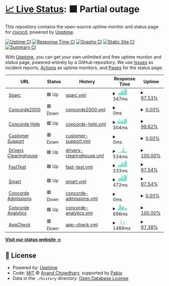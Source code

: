 # [📈 Live Status](https://civcicd.github.io/uptime-monitor-commercial): <!--live status--> **🟧 Partial outage**

This repository contains the open-source uptime monitor and status page for [civcicd](https://civcicd.github.io/uptime-monitor-commercial), powered by [Upptime](https://github.com/upptime/upptime).

[![Uptime CI](https://github.com/civcicd/uptime-monitor-commercial/workflows/Uptime%20CI/badge.svg)](https://github.com/civcicd/uptime-monitor-commercial/actions?query=workflow%3A%22Uptime+CI%22)
[![Response Time CI](https://github.com/civcicd/uptime-monitor-commercial/workflows/Response%20Time%20CI/badge.svg)](https://github.com/civcicd/uptime-monitor-commercial/actions?query=workflow%3A%22Response+Time+CI%22)
[![Graphs CI](https://github.com/civcicd/uptime-monitor-commercial/workflows/Graphs%20CI/badge.svg)](https://github.com/civcicd/uptime-monitor-commercial/actions?query=workflow%3A%22Graphs+CI%22)
[![Static Site CI](https://github.com/civcicd/uptime-monitor-commercial/workflows/Static%20Site%20CI/badge.svg)](https://github.com/civcicd/uptime-monitor-commercial/actions?query=workflow%3A%22Static+Site+CI%22)
[![Summary CI](https://github.com/civcicd/uptime-monitor-commercial/workflows/Summary%20CI/badge.svg)](https://github.com/civcicd/uptime-monitor-commercial/actions?query=workflow%3A%22Summary+CI%22)

With [Upptime](https://upptime.js.org), you can get your own unlimited and free uptime monitor and status page, powered entirely by a GitHub repository. We use [Issues](https://github.com/civcicd/uptime-monitor-commercial/issues) as incident reports, [Actions](https://github.com/civcicd/uptime-monitor-commercial/actions) as uptime monitors, and [Pages](https://civcicd.github.io/uptime-monitor-commercial) for the status page.

<!--start: status pages-->
<!-- This summary is generated by Upptime (https://github.com/upptime/upptime) -->
<!-- Do not edit this manually, your changes will be overwritten -->
<!-- prettier-ignore -->
| URL | Status | History | Response Time | Uptime |
| --- | ------ | ------- | ------------- | ------ |
| <img alt="" src="https://icons.duckduckgo.com/ip3/sparc.concorde2000.com.ico" height="13"> [Sparc](https://sparc.concorde2000.com) | 🟩 Up | [sparc.yml](https://github.com/civcicd/uptime-monitor-commercial/commits/HEAD/history/sparc.yml) | <details><summary><img alt="Response time graph" src="./graphs/sparc/response-time-week.png" height="20"> 347ms</summary><br><a href="https://uptime.concorde2000.com/history/sparc"><img alt="Response time 331" src="https://img.shields.io/endpoint?url=https%3A%2F%2Fraw.githubusercontent.com%2Fcivcicd%2Fuptime-monitor-commercial%2FHEAD%2Fapi%2Fsparc%2Fresponse-time.json"></a><br><a href="https://uptime.concorde2000.com/history/sparc"><img alt="24-hour response time 488" src="https://img.shields.io/endpoint?url=https%3A%2F%2Fraw.githubusercontent.com%2Fcivcicd%2Fuptime-monitor-commercial%2FHEAD%2Fapi%2Fsparc%2Fresponse-time-day.json"></a><br><a href="https://uptime.concorde2000.com/history/sparc"><img alt="7-day response time 347" src="https://img.shields.io/endpoint?url=https%3A%2F%2Fraw.githubusercontent.com%2Fcivcicd%2Fuptime-monitor-commercial%2FHEAD%2Fapi%2Fsparc%2Fresponse-time-week.json"></a><br><a href="https://uptime.concorde2000.com/history/sparc"><img alt="30-day response time 331" src="https://img.shields.io/endpoint?url=https%3A%2F%2Fraw.githubusercontent.com%2Fcivcicd%2Fuptime-monitor-commercial%2FHEAD%2Fapi%2Fsparc%2Fresponse-time-month.json"></a><br><a href="https://uptime.concorde2000.com/history/sparc"><img alt="1-year response time 331" src="https://img.shields.io/endpoint?url=https%3A%2F%2Fraw.githubusercontent.com%2Fcivcicd%2Fuptime-monitor-commercial%2FHEAD%2Fapi%2Fsparc%2Fresponse-time-year.json"></a></details> | <details><summary><a href="https://uptime.concorde2000.com/history/sparc">97.53%</a></summary><a href="https://uptime.concorde2000.com/history/sparc"><img alt="All-time uptime 98.79%" src="https://img.shields.io/endpoint?url=https%3A%2F%2Fraw.githubusercontent.com%2Fcivcicd%2Fuptime-monitor-commercial%2FHEAD%2Fapi%2Fsparc%2Fuptime.json"></a><br><a href="https://uptime.concorde2000.com/history/sparc"><img alt="24-hour uptime 82.72%" src="https://img.shields.io/endpoint?url=https%3A%2F%2Fraw.githubusercontent.com%2Fcivcicd%2Fuptime-monitor-commercial%2FHEAD%2Fapi%2Fsparc%2Fuptime-day.json"></a><br><a href="https://uptime.concorde2000.com/history/sparc"><img alt="7-day uptime 97.53%" src="https://img.shields.io/endpoint?url=https%3A%2F%2Fraw.githubusercontent.com%2Fcivcicd%2Fuptime-monitor-commercial%2FHEAD%2Fapi%2Fsparc%2Fuptime-week.json"></a><br><a href="https://uptime.concorde2000.com/history/sparc"><img alt="30-day uptime 98.78%" src="https://img.shields.io/endpoint?url=https%3A%2F%2Fraw.githubusercontent.com%2Fcivcicd%2Fuptime-monitor-commercial%2FHEAD%2Fapi%2Fsparc%2Fuptime-month.json"></a><br><a href="https://uptime.concorde2000.com/history/sparc"><img alt="1-year uptime 98.79%" src="https://img.shields.io/endpoint?url=https%3A%2F%2Fraw.githubusercontent.com%2Fcivcicd%2Fuptime-monitor-commercial%2FHEAD%2Fapi%2Fsparc%2Fuptime-year.json"></a></details>
| <img alt="" src="https://icons.duckduckgo.com/ip3/concorde2000.com.ico" height="13"> [Concorde2000](https://concorde2000.com) | 🟥 Down | [concorde2000.yml](https://github.com/civcicd/uptime-monitor-commercial/commits/HEAD/history/concorde2000.yml) | <details><summary><img alt="Response time graph" src="./graphs/concorde2000/response-time-week.png" height="20"> 0ms</summary><br><a href="https://uptime.concorde2000.com/history/concorde2000"><img alt="Response time 0" src="https://img.shields.io/endpoint?url=https%3A%2F%2Fraw.githubusercontent.com%2Fcivcicd%2Fuptime-monitor-commercial%2FHEAD%2Fapi%2Fconcorde2000%2Fresponse-time.json"></a><br><a href="https://uptime.concorde2000.com/history/concorde2000"><img alt="24-hour response time 0" src="https://img.shields.io/endpoint?url=https%3A%2F%2Fraw.githubusercontent.com%2Fcivcicd%2Fuptime-monitor-commercial%2FHEAD%2Fapi%2Fconcorde2000%2Fresponse-time-day.json"></a><br><a href="https://uptime.concorde2000.com/history/concorde2000"><img alt="7-day response time 0" src="https://img.shields.io/endpoint?url=https%3A%2F%2Fraw.githubusercontent.com%2Fcivcicd%2Fuptime-monitor-commercial%2FHEAD%2Fapi%2Fconcorde2000%2Fresponse-time-week.json"></a><br><a href="https://uptime.concorde2000.com/history/concorde2000"><img alt="30-day response time 0" src="https://img.shields.io/endpoint?url=https%3A%2F%2Fraw.githubusercontent.com%2Fcivcicd%2Fuptime-monitor-commercial%2FHEAD%2Fapi%2Fconcorde2000%2Fresponse-time-month.json"></a><br><a href="https://uptime.concorde2000.com/history/concorde2000"><img alt="1-year response time 0" src="https://img.shields.io/endpoint?url=https%3A%2F%2Fraw.githubusercontent.com%2Fcivcicd%2Fuptime-monitor-commercial%2FHEAD%2Fapi%2Fconcorde2000%2Fresponse-time-year.json"></a></details> | <details><summary><a href="https://uptime.concorde2000.com/history/concorde2000">0.00%</a></summary><a href="https://uptime.concorde2000.com/history/concorde2000"><img alt="All-time uptime 0.00%" src="https://img.shields.io/endpoint?url=https%3A%2F%2Fraw.githubusercontent.com%2Fcivcicd%2Fuptime-monitor-commercial%2FHEAD%2Fapi%2Fconcorde2000%2Fuptime.json"></a><br><a href="https://uptime.concorde2000.com/history/concorde2000"><img alt="24-hour uptime 0.00%" src="https://img.shields.io/endpoint?url=https%3A%2F%2Fraw.githubusercontent.com%2Fcivcicd%2Fuptime-monitor-commercial%2FHEAD%2Fapi%2Fconcorde2000%2Fuptime-day.json"></a><br><a href="https://uptime.concorde2000.com/history/concorde2000"><img alt="7-day uptime 0.00%" src="https://img.shields.io/endpoint?url=https%3A%2F%2Fraw.githubusercontent.com%2Fcivcicd%2Fuptime-monitor-commercial%2FHEAD%2Fapi%2Fconcorde2000%2Fuptime-week.json"></a><br><a href="https://uptime.concorde2000.com/history/concorde2000"><img alt="30-day uptime 0.00%" src="https://img.shields.io/endpoint?url=https%3A%2F%2Fraw.githubusercontent.com%2Fcivcicd%2Fuptime-monitor-commercial%2FHEAD%2Fapi%2Fconcorde2000%2Fuptime-month.json"></a><br><a href="https://uptime.concorde2000.com/history/concorde2000"><img alt="1-year uptime 0.00%" src="https://img.shields.io/endpoint?url=https%3A%2F%2Fraw.githubusercontent.com%2Fcivcicd%2Fuptime-monitor-commercial%2FHEAD%2Fapi%2Fconcorde2000%2Fuptime-year.json"></a></details>
| <img alt="" src="https://icons.duckduckgo.com/ip3/engage.concorde2000.com.ico" height="13"> [Concorde Help](https://engage.concorde2000.com) | 🟩 Up | [concorde-help.yml](https://github.com/civcicd/uptime-monitor-commercial/commits/HEAD/history/concorde-help.yml) | <details><summary><img alt="Response time graph" src="./graphs/concorde-help/response-time-week.png" height="20"> 304ms</summary><br><a href="https://uptime.concorde2000.com/history/concorde-help"><img alt="Response time 264" src="https://img.shields.io/endpoint?url=https%3A%2F%2Fraw.githubusercontent.com%2Fcivcicd%2Fuptime-monitor-commercial%2FHEAD%2Fapi%2Fconcorde-help%2Fresponse-time.json"></a><br><a href="https://uptime.concorde2000.com/history/concorde-help"><img alt="24-hour response time 461" src="https://img.shields.io/endpoint?url=https%3A%2F%2Fraw.githubusercontent.com%2Fcivcicd%2Fuptime-monitor-commercial%2FHEAD%2Fapi%2Fconcorde-help%2Fresponse-time-day.json"></a><br><a href="https://uptime.concorde2000.com/history/concorde-help"><img alt="7-day response time 304" src="https://img.shields.io/endpoint?url=https%3A%2F%2Fraw.githubusercontent.com%2Fcivcicd%2Fuptime-monitor-commercial%2FHEAD%2Fapi%2Fconcorde-help%2Fresponse-time-week.json"></a><br><a href="https://uptime.concorde2000.com/history/concorde-help"><img alt="30-day response time 264" src="https://img.shields.io/endpoint?url=https%3A%2F%2Fraw.githubusercontent.com%2Fcivcicd%2Fuptime-monitor-commercial%2FHEAD%2Fapi%2Fconcorde-help%2Fresponse-time-month.json"></a><br><a href="https://uptime.concorde2000.com/history/concorde-help"><img alt="1-year response time 264" src="https://img.shields.io/endpoint?url=https%3A%2F%2Fraw.githubusercontent.com%2Fcivcicd%2Fuptime-monitor-commercial%2FHEAD%2Fapi%2Fconcorde-help%2Fresponse-time-year.json"></a></details> | <details><summary><a href="https://uptime.concorde2000.com/history/concorde-help">99.62%</a></summary><a href="https://uptime.concorde2000.com/history/concorde-help"><img alt="All-time uptime 98.85%" src="https://img.shields.io/endpoint?url=https%3A%2F%2Fraw.githubusercontent.com%2Fcivcicd%2Fuptime-monitor-commercial%2FHEAD%2Fapi%2Fconcorde-help%2Fuptime.json"></a><br><a href="https://uptime.concorde2000.com/history/concorde-help"><img alt="24-hour uptime 100.00%" src="https://img.shields.io/endpoint?url=https%3A%2F%2Fraw.githubusercontent.com%2Fcivcicd%2Fuptime-monitor-commercial%2FHEAD%2Fapi%2Fconcorde-help%2Fuptime-day.json"></a><br><a href="https://uptime.concorde2000.com/history/concorde-help"><img alt="7-day uptime 99.62%" src="https://img.shields.io/endpoint?url=https%3A%2F%2Fraw.githubusercontent.com%2Fcivcicd%2Fuptime-monitor-commercial%2FHEAD%2Fapi%2Fconcorde-help%2Fuptime-week.json"></a><br><a href="https://uptime.concorde2000.com/history/concorde-help"><img alt="30-day uptime 98.84%" src="https://img.shields.io/endpoint?url=https%3A%2F%2Fraw.githubusercontent.com%2Fcivcicd%2Fuptime-monitor-commercial%2FHEAD%2Fapi%2Fconcorde-help%2Fuptime-month.json"></a><br><a href="https://uptime.concorde2000.com/history/concorde-help"><img alt="1-year uptime 98.85%" src="https://img.shields.io/endpoint?url=https%3A%2F%2Fraw.githubusercontent.com%2Fcivcicd%2Fuptime-monitor-commercial%2FHEAD%2Fapi%2Fconcorde-help%2Fuptime-year.json"></a></details>
| <img alt="" src="https://icons.duckduckgo.com/ip3/customercare.concorde2000.com.ico" height="13"> [Customer Support](https://customercare.concorde2000.com) | 🟥 Down | [customer-support.yml](https://github.com/civcicd/uptime-monitor-commercial/commits/HEAD/history/customer-support.yml) | <details><summary><img alt="Response time graph" src="./graphs/customer-support/response-time-week.png" height="20"> 0ms</summary><br><a href="https://uptime.concorde2000.com/history/customer-support"><img alt="Response time 130" src="https://img.shields.io/endpoint?url=https%3A%2F%2Fraw.githubusercontent.com%2Fcivcicd%2Fuptime-monitor-commercial%2FHEAD%2Fapi%2Fcustomer-support%2Fresponse-time.json"></a><br><a href="https://uptime.concorde2000.com/history/customer-support"><img alt="24-hour response time 0" src="https://img.shields.io/endpoint?url=https%3A%2F%2Fraw.githubusercontent.com%2Fcivcicd%2Fuptime-monitor-commercial%2FHEAD%2Fapi%2Fcustomer-support%2Fresponse-time-day.json"></a><br><a href="https://uptime.concorde2000.com/history/customer-support"><img alt="7-day response time 0" src="https://img.shields.io/endpoint?url=https%3A%2F%2Fraw.githubusercontent.com%2Fcivcicd%2Fuptime-monitor-commercial%2FHEAD%2Fapi%2Fcustomer-support%2Fresponse-time-week.json"></a><br><a href="https://uptime.concorde2000.com/history/customer-support"><img alt="30-day response time 130" src="https://img.shields.io/endpoint?url=https%3A%2F%2Fraw.githubusercontent.com%2Fcivcicd%2Fuptime-monitor-commercial%2FHEAD%2Fapi%2Fcustomer-support%2Fresponse-time-month.json"></a><br><a href="https://uptime.concorde2000.com/history/customer-support"><img alt="1-year response time 130" src="https://img.shields.io/endpoint?url=https%3A%2F%2Fraw.githubusercontent.com%2Fcivcicd%2Fuptime-monitor-commercial%2FHEAD%2Fapi%2Fcustomer-support%2Fresponse-time-year.json"></a></details> | <details><summary><a href="https://uptime.concorde2000.com/history/customer-support">0.00%</a></summary><a href="https://uptime.concorde2000.com/history/customer-support"><img alt="All-time uptime 0.00%" src="https://img.shields.io/endpoint?url=https%3A%2F%2Fraw.githubusercontent.com%2Fcivcicd%2Fuptime-monitor-commercial%2FHEAD%2Fapi%2Fcustomer-support%2Fuptime.json"></a><br><a href="https://uptime.concorde2000.com/history/customer-support"><img alt="24-hour uptime 0.00%" src="https://img.shields.io/endpoint?url=https%3A%2F%2Fraw.githubusercontent.com%2Fcivcicd%2Fuptime-monitor-commercial%2FHEAD%2Fapi%2Fcustomer-support%2Fuptime-day.json"></a><br><a href="https://uptime.concorde2000.com/history/customer-support"><img alt="7-day uptime 0.00%" src="https://img.shields.io/endpoint?url=https%3A%2F%2Fraw.githubusercontent.com%2Fcivcicd%2Fuptime-monitor-commercial%2FHEAD%2Fapi%2Fcustomer-support%2Fuptime-week.json"></a><br><a href="https://uptime.concorde2000.com/history/customer-support"><img alt="30-day uptime 0.00%" src="https://img.shields.io/endpoint?url=https%3A%2F%2Fraw.githubusercontent.com%2Fcivcicd%2Fuptime-monitor-commercial%2FHEAD%2Fapi%2Fcustomer-support%2Fuptime-month.json"></a><br><a href="https://uptime.concorde2000.com/history/customer-support"><img alt="1-year uptime 0.00%" src="https://img.shields.io/endpoint?url=https%3A%2F%2Fraw.githubusercontent.com%2Fcivcicd%2Fuptime-monitor-commercial%2FHEAD%2Fapi%2Fcustomer-support%2Fuptime-year.json"></a></details>
| <img alt="" src="https://icons.duckduckgo.com/ip3/www.driversclearinghouse.com.ico" height="13"> [Drivers Clearinghouse](https://www.driversclearinghouse.com) | 🟩 Up | [drivers-clearinghouse.yml](https://github.com/civcicd/uptime-monitor-commercial/commits/HEAD/history/drivers-clearinghouse.yml) | <details><summary><img alt="Response time graph" src="./graphs/drivers-clearinghouse/response-time-week.png" height="20"> 534ms</summary><br><a href="https://uptime.concorde2000.com/history/drivers-clearinghouse"><img alt="Response time 344" src="https://img.shields.io/endpoint?url=https%3A%2F%2Fraw.githubusercontent.com%2Fcivcicd%2Fuptime-monitor-commercial%2FHEAD%2Fapi%2Fdrivers-clearinghouse%2Fresponse-time.json"></a><br><a href="https://uptime.concorde2000.com/history/drivers-clearinghouse"><img alt="24-hour response time 349" src="https://img.shields.io/endpoint?url=https%3A%2F%2Fraw.githubusercontent.com%2Fcivcicd%2Fuptime-monitor-commercial%2FHEAD%2Fapi%2Fdrivers-clearinghouse%2Fresponse-time-day.json"></a><br><a href="https://uptime.concorde2000.com/history/drivers-clearinghouse"><img alt="7-day response time 534" src="https://img.shields.io/endpoint?url=https%3A%2F%2Fraw.githubusercontent.com%2Fcivcicd%2Fuptime-monitor-commercial%2FHEAD%2Fapi%2Fdrivers-clearinghouse%2Fresponse-time-week.json"></a><br><a href="https://uptime.concorde2000.com/history/drivers-clearinghouse"><img alt="30-day response time 344" src="https://img.shields.io/endpoint?url=https%3A%2F%2Fraw.githubusercontent.com%2Fcivcicd%2Fuptime-monitor-commercial%2FHEAD%2Fapi%2Fdrivers-clearinghouse%2Fresponse-time-month.json"></a><br><a href="https://uptime.concorde2000.com/history/drivers-clearinghouse"><img alt="1-year response time 344" src="https://img.shields.io/endpoint?url=https%3A%2F%2Fraw.githubusercontent.com%2Fcivcicd%2Fuptime-monitor-commercial%2FHEAD%2Fapi%2Fdrivers-clearinghouse%2Fresponse-time-year.json"></a></details> | <details><summary><a href="https://uptime.concorde2000.com/history/drivers-clearinghouse">100.00%</a></summary><a href="https://uptime.concorde2000.com/history/drivers-clearinghouse"><img alt="All-time uptime 100.00%" src="https://img.shields.io/endpoint?url=https%3A%2F%2Fraw.githubusercontent.com%2Fcivcicd%2Fuptime-monitor-commercial%2FHEAD%2Fapi%2Fdrivers-clearinghouse%2Fuptime.json"></a><br><a href="https://uptime.concorde2000.com/history/drivers-clearinghouse"><img alt="24-hour uptime 100.00%" src="https://img.shields.io/endpoint?url=https%3A%2F%2Fraw.githubusercontent.com%2Fcivcicd%2Fuptime-monitor-commercial%2FHEAD%2Fapi%2Fdrivers-clearinghouse%2Fuptime-day.json"></a><br><a href="https://uptime.concorde2000.com/history/drivers-clearinghouse"><img alt="7-day uptime 100.00%" src="https://img.shields.io/endpoint?url=https%3A%2F%2Fraw.githubusercontent.com%2Fcivcicd%2Fuptime-monitor-commercial%2FHEAD%2Fapi%2Fdrivers-clearinghouse%2Fuptime-week.json"></a><br><a href="https://uptime.concorde2000.com/history/drivers-clearinghouse"><img alt="30-day uptime 100.00%" src="https://img.shields.io/endpoint?url=https%3A%2F%2Fraw.githubusercontent.com%2Fcivcicd%2Fuptime-monitor-commercial%2FHEAD%2Fapi%2Fdrivers-clearinghouse%2Fuptime-month.json"></a><br><a href="https://uptime.concorde2000.com/history/drivers-clearinghouse"><img alt="1-year uptime 100.00%" src="https://img.shields.io/endpoint?url=https%3A%2F%2Fraw.githubusercontent.com%2Fcivcicd%2Fuptime-monitor-commercial%2FHEAD%2Fapi%2Fdrivers-clearinghouse%2Fuptime-year.json"></a></details>
| <img alt="" src="https://icons.duckduckgo.com/ip3/fasttest.concorde2000.com.ico" height="13"> [FastTest](https://fasttest.concorde2000.com/Login.aspx) | 🟩 Up | [fast-test.yml](https://github.com/civcicd/uptime-monitor-commercial/commits/HEAD/history/fast-test.yml) | <details><summary><img alt="Response time graph" src="./graphs/fast-test/response-time-week.png" height="20"> 333ms</summary><br><a href="https://uptime.concorde2000.com/history/fast-test"><img alt="Response time 320" src="https://img.shields.io/endpoint?url=https%3A%2F%2Fraw.githubusercontent.com%2Fcivcicd%2Fuptime-monitor-commercial%2FHEAD%2Fapi%2Ffast-test%2Fresponse-time.json"></a><br><a href="https://uptime.concorde2000.com/history/fast-test"><img alt="24-hour response time 472" src="https://img.shields.io/endpoint?url=https%3A%2F%2Fraw.githubusercontent.com%2Fcivcicd%2Fuptime-monitor-commercial%2FHEAD%2Fapi%2Ffast-test%2Fresponse-time-day.json"></a><br><a href="https://uptime.concorde2000.com/history/fast-test"><img alt="7-day response time 333" src="https://img.shields.io/endpoint?url=https%3A%2F%2Fraw.githubusercontent.com%2Fcivcicd%2Fuptime-monitor-commercial%2FHEAD%2Fapi%2Ffast-test%2Fresponse-time-week.json"></a><br><a href="https://uptime.concorde2000.com/history/fast-test"><img alt="30-day response time 320" src="https://img.shields.io/endpoint?url=https%3A%2F%2Fraw.githubusercontent.com%2Fcivcicd%2Fuptime-monitor-commercial%2FHEAD%2Fapi%2Ffast-test%2Fresponse-time-month.json"></a><br><a href="https://uptime.concorde2000.com/history/fast-test"><img alt="1-year response time 320" src="https://img.shields.io/endpoint?url=https%3A%2F%2Fraw.githubusercontent.com%2Fcivcicd%2Fuptime-monitor-commercial%2FHEAD%2Fapi%2Ffast-test%2Fresponse-time-year.json"></a></details> | <details><summary><a href="https://uptime.concorde2000.com/history/fast-test">97.54%</a></summary><a href="https://uptime.concorde2000.com/history/fast-test"><img alt="All-time uptime 98.79%" src="https://img.shields.io/endpoint?url=https%3A%2F%2Fraw.githubusercontent.com%2Fcivcicd%2Fuptime-monitor-commercial%2FHEAD%2Fapi%2Ffast-test%2Fuptime.json"></a><br><a href="https://uptime.concorde2000.com/history/fast-test"><img alt="24-hour uptime 82.76%" src="https://img.shields.io/endpoint?url=https%3A%2F%2Fraw.githubusercontent.com%2Fcivcicd%2Fuptime-monitor-commercial%2FHEAD%2Fapi%2Ffast-test%2Fuptime-day.json"></a><br><a href="https://uptime.concorde2000.com/history/fast-test"><img alt="7-day uptime 97.54%" src="https://img.shields.io/endpoint?url=https%3A%2F%2Fraw.githubusercontent.com%2Fcivcicd%2Fuptime-monitor-commercial%2FHEAD%2Fapi%2Ffast-test%2Fuptime-week.json"></a><br><a href="https://uptime.concorde2000.com/history/fast-test"><img alt="30-day uptime 98.78%" src="https://img.shields.io/endpoint?url=https%3A%2F%2Fraw.githubusercontent.com%2Fcivcicd%2Fuptime-monitor-commercial%2FHEAD%2Fapi%2Ffast-test%2Fuptime-month.json"></a><br><a href="https://uptime.concorde2000.com/history/fast-test"><img alt="1-year uptime 98.79%" src="https://img.shields.io/endpoint?url=https%3A%2F%2Fraw.githubusercontent.com%2Fcivcicd%2Fuptime-monitor-commercial%2FHEAD%2Fapi%2Ffast-test%2Fuptime-year.json"></a></details>
| <img alt="" src="https://icons.duckduckgo.com/ip3/smart.concorde2000.com.ico" height="13"> [Smart](https://smart.concorde2000.com) | 🟩 Up | [smart.yml](https://github.com/civcicd/uptime-monitor-commercial/commits/HEAD/history/smart.yml) | <details><summary><img alt="Response time graph" src="./graphs/smart/response-time-week.png" height="20"> 472ms</summary><br><a href="https://uptime.concorde2000.com/history/smart"><img alt="Response time 447" src="https://img.shields.io/endpoint?url=https%3A%2F%2Fraw.githubusercontent.com%2Fcivcicd%2Fuptime-monitor-commercial%2FHEAD%2Fapi%2Fsmart%2Fresponse-time.json"></a><br><a href="https://uptime.concorde2000.com/history/smart"><img alt="24-hour response time 693" src="https://img.shields.io/endpoint?url=https%3A%2F%2Fraw.githubusercontent.com%2Fcivcicd%2Fuptime-monitor-commercial%2FHEAD%2Fapi%2Fsmart%2Fresponse-time-day.json"></a><br><a href="https://uptime.concorde2000.com/history/smart"><img alt="7-day response time 472" src="https://img.shields.io/endpoint?url=https%3A%2F%2Fraw.githubusercontent.com%2Fcivcicd%2Fuptime-monitor-commercial%2FHEAD%2Fapi%2Fsmart%2Fresponse-time-week.json"></a><br><a href="https://uptime.concorde2000.com/history/smart"><img alt="30-day response time 447" src="https://img.shields.io/endpoint?url=https%3A%2F%2Fraw.githubusercontent.com%2Fcivcicd%2Fuptime-monitor-commercial%2FHEAD%2Fapi%2Fsmart%2Fresponse-time-month.json"></a><br><a href="https://uptime.concorde2000.com/history/smart"><img alt="1-year response time 447" src="https://img.shields.io/endpoint?url=https%3A%2F%2Fraw.githubusercontent.com%2Fcivcicd%2Fuptime-monitor-commercial%2FHEAD%2Fapi%2Fsmart%2Fresponse-time-year.json"></a></details> | <details><summary><a href="https://uptime.concorde2000.com/history/smart">97.54%</a></summary><a href="https://uptime.concorde2000.com/history/smart"><img alt="All-time uptime 98.79%" src="https://img.shields.io/endpoint?url=https%3A%2F%2Fraw.githubusercontent.com%2Fcivcicd%2Fuptime-monitor-commercial%2FHEAD%2Fapi%2Fsmart%2Fuptime.json"></a><br><a href="https://uptime.concorde2000.com/history/smart"><img alt="24-hour uptime 82.79%" src="https://img.shields.io/endpoint?url=https%3A%2F%2Fraw.githubusercontent.com%2Fcivcicd%2Fuptime-monitor-commercial%2FHEAD%2Fapi%2Fsmart%2Fuptime-day.json"></a><br><a href="https://uptime.concorde2000.com/history/smart"><img alt="7-day uptime 97.54%" src="https://img.shields.io/endpoint?url=https%3A%2F%2Fraw.githubusercontent.com%2Fcivcicd%2Fuptime-monitor-commercial%2FHEAD%2Fapi%2Fsmart%2Fuptime-week.json"></a><br><a href="https://uptime.concorde2000.com/history/smart"><img alt="30-day uptime 98.78%" src="https://img.shields.io/endpoint?url=https%3A%2F%2Fraw.githubusercontent.com%2Fcivcicd%2Fuptime-monitor-commercial%2FHEAD%2Fapi%2Fsmart%2Fuptime-month.json"></a><br><a href="https://uptime.concorde2000.com/history/smart"><img alt="1-year uptime 98.79%" src="https://img.shields.io/endpoint?url=https%3A%2F%2Fraw.githubusercontent.com%2Fcivcicd%2Fuptime-monitor-commercial%2FHEAD%2Fapi%2Fsmart%2Fuptime-year.json"></a></details>
| <img alt="" src="https://icons.duckduckgo.com/ip3/concordeadmissions.com.ico" height="13"> [Concorde Admissions](https://concordeadmissions.com) | 🟥 Down | [concorde-admissions.yml](https://github.com/civcicd/uptime-monitor-commercial/commits/HEAD/history/concorde-admissions.yml) | <details><summary><img alt="Response time graph" src="./graphs/concorde-admissions/response-time-week.png" height="20"> 0ms</summary><br><a href="https://uptime.concorde2000.com/history/concorde-admissions"><img alt="Response time 0" src="https://img.shields.io/endpoint?url=https%3A%2F%2Fraw.githubusercontent.com%2Fcivcicd%2Fuptime-monitor-commercial%2FHEAD%2Fapi%2Fconcorde-admissions%2Fresponse-time.json"></a><br><a href="https://uptime.concorde2000.com/history/concorde-admissions"><img alt="24-hour response time 0" src="https://img.shields.io/endpoint?url=https%3A%2F%2Fraw.githubusercontent.com%2Fcivcicd%2Fuptime-monitor-commercial%2FHEAD%2Fapi%2Fconcorde-admissions%2Fresponse-time-day.json"></a><br><a href="https://uptime.concorde2000.com/history/concorde-admissions"><img alt="7-day response time 0" src="https://img.shields.io/endpoint?url=https%3A%2F%2Fraw.githubusercontent.com%2Fcivcicd%2Fuptime-monitor-commercial%2FHEAD%2Fapi%2Fconcorde-admissions%2Fresponse-time-week.json"></a><br><a href="https://uptime.concorde2000.com/history/concorde-admissions"><img alt="30-day response time 0" src="https://img.shields.io/endpoint?url=https%3A%2F%2Fraw.githubusercontent.com%2Fcivcicd%2Fuptime-monitor-commercial%2FHEAD%2Fapi%2Fconcorde-admissions%2Fresponse-time-month.json"></a><br><a href="https://uptime.concorde2000.com/history/concorde-admissions"><img alt="1-year response time 0" src="https://img.shields.io/endpoint?url=https%3A%2F%2Fraw.githubusercontent.com%2Fcivcicd%2Fuptime-monitor-commercial%2FHEAD%2Fapi%2Fconcorde-admissions%2Fresponse-time-year.json"></a></details> | <details><summary><a href="https://uptime.concorde2000.com/history/concorde-admissions">0.00%</a></summary><a href="https://uptime.concorde2000.com/history/concorde-admissions"><img alt="All-time uptime 0.00%" src="https://img.shields.io/endpoint?url=https%3A%2F%2Fraw.githubusercontent.com%2Fcivcicd%2Fuptime-monitor-commercial%2FHEAD%2Fapi%2Fconcorde-admissions%2Fuptime.json"></a><br><a href="https://uptime.concorde2000.com/history/concorde-admissions"><img alt="24-hour uptime 0.00%" src="https://img.shields.io/endpoint?url=https%3A%2F%2Fraw.githubusercontent.com%2Fcivcicd%2Fuptime-monitor-commercial%2FHEAD%2Fapi%2Fconcorde-admissions%2Fuptime-day.json"></a><br><a href="https://uptime.concorde2000.com/history/concorde-admissions"><img alt="7-day uptime 0.00%" src="https://img.shields.io/endpoint?url=https%3A%2F%2Fraw.githubusercontent.com%2Fcivcicd%2Fuptime-monitor-commercial%2FHEAD%2Fapi%2Fconcorde-admissions%2Fuptime-week.json"></a><br><a href="https://uptime.concorde2000.com/history/concorde-admissions"><img alt="30-day uptime 0.00%" src="https://img.shields.io/endpoint?url=https%3A%2F%2Fraw.githubusercontent.com%2Fcivcicd%2Fuptime-monitor-commercial%2FHEAD%2Fapi%2Fconcorde-admissions%2Fuptime-month.json"></a><br><a href="https://uptime.concorde2000.com/history/concorde-admissions"><img alt="1-year uptime 0.00%" src="https://img.shields.io/endpoint?url=https%3A%2F%2Fraw.githubusercontent.com%2Fcivcicd%2Fuptime-monitor-commercial%2FHEAD%2Fapi%2Fconcorde-admissions%2Fuptime-year.json"></a></details>
| <img alt="" src="https://icons.duckduckgo.com/ip3/concordeanalytics.com.ico" height="13"> [Concorde Analytics](https://concordeanalytics.com) | 🟩 Up | [concorde-analytics.yml](https://github.com/civcicd/uptime-monitor-commercial/commits/HEAD/history/concorde-analytics.yml) | <details><summary><img alt="Response time graph" src="./graphs/concorde-analytics/response-time-week.png" height="20"> 696ms</summary><br><a href="https://uptime.concorde2000.com/history/concorde-analytics"><img alt="Response time 610" src="https://img.shields.io/endpoint?url=https%3A%2F%2Fraw.githubusercontent.com%2Fcivcicd%2Fuptime-monitor-commercial%2FHEAD%2Fapi%2Fconcorde-analytics%2Fresponse-time.json"></a><br><a href="https://uptime.concorde2000.com/history/concorde-analytics"><img alt="24-hour response time 300" src="https://img.shields.io/endpoint?url=https%3A%2F%2Fraw.githubusercontent.com%2Fcivcicd%2Fuptime-monitor-commercial%2FHEAD%2Fapi%2Fconcorde-analytics%2Fresponse-time-day.json"></a><br><a href="https://uptime.concorde2000.com/history/concorde-analytics"><img alt="7-day response time 696" src="https://img.shields.io/endpoint?url=https%3A%2F%2Fraw.githubusercontent.com%2Fcivcicd%2Fuptime-monitor-commercial%2FHEAD%2Fapi%2Fconcorde-analytics%2Fresponse-time-week.json"></a><br><a href="https://uptime.concorde2000.com/history/concorde-analytics"><img alt="30-day response time 610" src="https://img.shields.io/endpoint?url=https%3A%2F%2Fraw.githubusercontent.com%2Fcivcicd%2Fuptime-monitor-commercial%2FHEAD%2Fapi%2Fconcorde-analytics%2Fresponse-time-month.json"></a><br><a href="https://uptime.concorde2000.com/history/concorde-analytics"><img alt="1-year response time 610" src="https://img.shields.io/endpoint?url=https%3A%2F%2Fraw.githubusercontent.com%2Fcivcicd%2Fuptime-monitor-commercial%2FHEAD%2Fapi%2Fconcorde-analytics%2Fresponse-time-year.json"></a></details> | <details><summary><a href="https://uptime.concorde2000.com/history/concorde-analytics">100.00%</a></summary><a href="https://uptime.concorde2000.com/history/concorde-analytics"><img alt="All-time uptime 100.00%" src="https://img.shields.io/endpoint?url=https%3A%2F%2Fraw.githubusercontent.com%2Fcivcicd%2Fuptime-monitor-commercial%2FHEAD%2Fapi%2Fconcorde-analytics%2Fuptime.json"></a><br><a href="https://uptime.concorde2000.com/history/concorde-analytics"><img alt="24-hour uptime 100.00%" src="https://img.shields.io/endpoint?url=https%3A%2F%2Fraw.githubusercontent.com%2Fcivcicd%2Fuptime-monitor-commercial%2FHEAD%2Fapi%2Fconcorde-analytics%2Fuptime-day.json"></a><br><a href="https://uptime.concorde2000.com/history/concorde-analytics"><img alt="7-day uptime 100.00%" src="https://img.shields.io/endpoint?url=https%3A%2F%2Fraw.githubusercontent.com%2Fcivcicd%2Fuptime-monitor-commercial%2FHEAD%2Fapi%2Fconcorde-analytics%2Fuptime-week.json"></a><br><a href="https://uptime.concorde2000.com/history/concorde-analytics"><img alt="30-day uptime 100.00%" src="https://img.shields.io/endpoint?url=https%3A%2F%2Fraw.githubusercontent.com%2Fcivcicd%2Fuptime-monitor-commercial%2FHEAD%2Fapi%2Fconcorde-analytics%2Fuptime-month.json"></a><br><a href="https://uptime.concorde2000.com/history/concorde-analytics"><img alt="1-year uptime 100.00%" src="https://img.shields.io/endpoint?url=https%3A%2F%2Fraw.githubusercontent.com%2Fcivcicd%2Fuptime-monitor-commercial%2FHEAD%2Fapi%2Fconcorde-analytics%2Fuptime-year.json"></a></details>
| <img alt="" src="https://icons.duckduckgo.com/ip3/www09.8f7.com.ico" height="13"> [AppCheck](https://www09.8f7.com) | 🟥 Down | [app-check.yml](https://github.com/civcicd/uptime-monitor-commercial/commits/HEAD/history/app-check.yml) | <details><summary><img alt="Response time graph" src="./graphs/app-check/response-time-week.png" height="20"> 1489ms</summary><br><a href="https://uptime.concorde2000.com/history/app-check"><img alt="Response time 916" src="https://img.shields.io/endpoint?url=https%3A%2F%2Fraw.githubusercontent.com%2Fcivcicd%2Fuptime-monitor-commercial%2FHEAD%2Fapi%2Fapp-check%2Fresponse-time.json"></a><br><a href="https://uptime.concorde2000.com/history/app-check"><img alt="24-hour response time 262" src="https://img.shields.io/endpoint?url=https%3A%2F%2Fraw.githubusercontent.com%2Fcivcicd%2Fuptime-monitor-commercial%2FHEAD%2Fapi%2Fapp-check%2Fresponse-time-day.json"></a><br><a href="https://uptime.concorde2000.com/history/app-check"><img alt="7-day response time 1489" src="https://img.shields.io/endpoint?url=https%3A%2F%2Fraw.githubusercontent.com%2Fcivcicd%2Fuptime-monitor-commercial%2FHEAD%2Fapi%2Fapp-check%2Fresponse-time-week.json"></a><br><a href="https://uptime.concorde2000.com/history/app-check"><img alt="30-day response time 916" src="https://img.shields.io/endpoint?url=https%3A%2F%2Fraw.githubusercontent.com%2Fcivcicd%2Fuptime-monitor-commercial%2FHEAD%2Fapi%2Fapp-check%2Fresponse-time-month.json"></a><br><a href="https://uptime.concorde2000.com/history/app-check"><img alt="1-year response time 916" src="https://img.shields.io/endpoint?url=https%3A%2F%2Fraw.githubusercontent.com%2Fcivcicd%2Fuptime-monitor-commercial%2FHEAD%2Fapi%2Fapp-check%2Fresponse-time-year.json"></a></details> | <details><summary><a href="https://uptime.concorde2000.com/history/app-check">97.38%</a></summary><a href="https://uptime.concorde2000.com/history/app-check"><img alt="All-time uptime 96.99%" src="https://img.shields.io/endpoint?url=https%3A%2F%2Fraw.githubusercontent.com%2Fcivcicd%2Fuptime-monitor-commercial%2FHEAD%2Fapi%2Fapp-check%2Fuptime.json"></a><br><a href="https://uptime.concorde2000.com/history/app-check"><img alt="24-hour uptime 97.58%" src="https://img.shields.io/endpoint?url=https%3A%2F%2Fraw.githubusercontent.com%2Fcivcicd%2Fuptime-monitor-commercial%2FHEAD%2Fapi%2Fapp-check%2Fuptime-day.json"></a><br><a href="https://uptime.concorde2000.com/history/app-check"><img alt="7-day uptime 97.38%" src="https://img.shields.io/endpoint?url=https%3A%2F%2Fraw.githubusercontent.com%2Fcivcicd%2Fuptime-monitor-commercial%2FHEAD%2Fapi%2Fapp-check%2Fuptime-week.json"></a><br><a href="https://uptime.concorde2000.com/history/app-check"><img alt="30-day uptime 96.96%" src="https://img.shields.io/endpoint?url=https%3A%2F%2Fraw.githubusercontent.com%2Fcivcicd%2Fuptime-monitor-commercial%2FHEAD%2Fapi%2Fapp-check%2Fuptime-month.json"></a><br><a href="https://uptime.concorde2000.com/history/app-check"><img alt="1-year uptime 96.99%" src="https://img.shields.io/endpoint?url=https%3A%2F%2Fraw.githubusercontent.com%2Fcivcicd%2Fuptime-monitor-commercial%2FHEAD%2Fapi%2Fapp-check%2Fuptime-year.json"></a></details>

<!--end: status pages-->

[**Visit our status website →**](https://civcicd.github.io/uptime-monitor-commercial)

## 📄 License

- Powered by: [Upptime](https://github.com/upptime/upptime)
- Code: [MIT](./LICENSE) © [Anand Chowdhary](https://anandchowdhary.com), supported by [Pabio](https://pabio.com)
- Data in the `./history` directory: [Open Database License](https://opendatacommons.org/licenses/odbl/1-0/)
